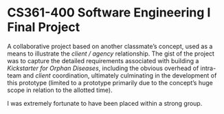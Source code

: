 # CS361-400 Software Engineering I Final Project  

A collaborative project based on another classmate’s concept, used as a means to illustrate the _client / agency_ relationship. The gist of the project was to capture the detailed requirements associated with building a _Kickstarter for Orphan Diseases_, including the obvious overhead of intra-team and _client_ coordination, ultimately culminating in the development of this prototype (limited to a prototype primarily due to the concept’s huge scope in relation to the allotted time).

I was extremely fortunate to have been placed within a strong group.  